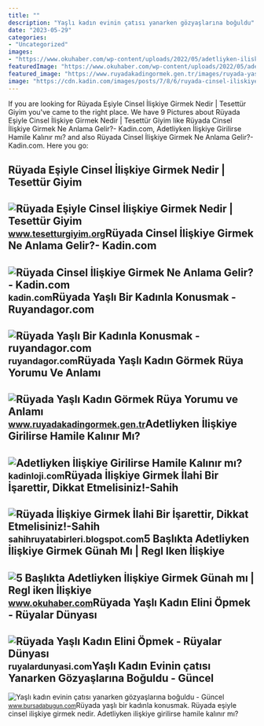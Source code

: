 ```yaml
---
title: ""
description: "Yaşlı kadın evinin çatısı yanarken gözyaşlarına boğuldu"
date: "2023-05-29"
categories:
- "Uncategorized"
images:
- "https://www.okuhaber.com/wp-content/uploads/2022/05/adetliyken-iliskiye-girmek-regl-iken-iliskiye-girmek-3.jpg"
featuredImage: "https://www.okuhaber.com/wp-content/uploads/2022/05/adetliyken-iliskiye-girmek-regl-iken-iliskiye-girmek-3.jpg"
featured_image: "https://www.ruyadakadingormek.gen.tr/images/ruyada-yasli-kadin-gormek.jpg"
image: "https://cdn.kadin.com/images/posts/7/8/6/ruyada-cinsel-iliskiye-girmek-ne-anlama-gelir-1561554225.jpg"
---
```


If you are looking for Rüyada Eşiyle Cinsel İlişkiye Girmek Nedir | Tesettür Giyim you've came to the right place. We have 9 Pictures about Rüyada Eşiyle Cinsel İlişkiye Girmek Nedir | Tesettür Giyim like Rüyada Cinsel İlişkiye Girmek Ne Anlama Gelir?- Kadin.com, Adetliyken İlişkiye Girilirse Hamile Kalınır mı? and also Rüyada Cinsel İlişkiye Girmek Ne Anlama Gelir?- Kadin.com. Here you go:

Rüyada Eşiyle Cinsel İlişkiye Girmek Nedir | Tesettür Giyim
-----------------------------------------------------------

 ![Rüyada Eşiyle Cinsel İlişkiye Girmek Nedir | Tesettür Giyim](https://www.tesetturgiyim.org/wp-content/uploads/2021/12/Ruyada-Kadin-Kadina-Iliskiye-Girmek.jpg) <small>www.tesetturgiyim.org</small>Rüyada Cinsel İlişkiye Girmek Ne Anlama Gelir?- Kadin.com
---------------------------------------------------------

 ![Rüyada Cinsel İlişkiye Girmek Ne Anlama Gelir?- Kadin.com](https://cdn.kadin.com/images/posts/7/8/6/ruyada-cinsel-iliskiye-girmek-ne-anlama-gelir-1561554225.jpg) <small>kadin.com</small>Rüyada Yaşlı Bir Kadınla Konusmak - Ruyandagor.com
--------------------------------------------------

 ![Rüyada Yaşlı Bir Kadınla Konusmak - ruyandagor.com](https://images.ruyandagor.com/2017/05/yasli-bir-kadinla-konusmak-1510.jpg) <small>ruyandagor.com</small>Rüyada Yaşlı Kadın Görmek Rüya Yorumu Ve Anlamı
-----------------------------------------------

 ![Rüyada Yaşlı Kadın Görmek Rüya Yorumu ve Anlamı](https://www.ruyadakadingormek.gen.tr/images/ruyada-yasli-kadin-gormek.jpg) <small>www.ruyadakadingormek.gen.tr</small>Adetliyken İlişkiye Girilirse Hamile Kalınır Mı?
------------------------------------------------

 ![Adetliyken İlişkiye Girilirse Hamile Kalınır mı?](https://kadinloji.com/resim/adetliyken-iliskiye-girilirse-hamile-kalinir-mi.jpg) <small>kadinloji.com</small>Rüyada İlişkiye Girmek İlahi Bir İşarettir, Dikkat Etmelisiniz!-Sahih
---------------------------------------------------------------------

 ![Rüyada İlişkiye Girmek İlahi Bir İşarettir, Dikkat Etmelisiniz!-Sahih](https://3.bp.blogspot.com/-o3lpE1wsmeY/WMmBVmC2m_I/AAAAAAAABAg/ByD7MFPFJU0lqn_WVsEEoSQocWwSDbkXwCEw/s1600/ruyada%2Biliskiye%2Bgirmek.jpg) <small>sahihruyatabirleri.blogspot.com</small>5 Başlıkta Adetliyken İlişkiye Girmek Günah Mı | Regl Iken İlişkiye
-------------------------------------------------------------------

 ![5 Başlıkta Adetliyken İlişkiye Girmek Günah mı | Regl iken İlişkiye](https://www.okuhaber.com/wp-content/uploads/2022/05/adetliyken-iliskiye-girmek-regl-iken-iliskiye-girmek-3.jpg) <small>www.okuhaber.com</small>Rüyada Yaşlı Kadın Elini Öpmek - Rüyalar Dünyası
------------------------------------------------

 ![Rüyada Yaşlı Kadın Elini Öpmek - Rüyalar Dünyası](http://ruyalardunyasi.com/wp-content/uploads/2021/04/13.jpg) <small>ruyalardunyasi.com</small>Yaşlı Kadın Evinin çatısı Yanarken Gözyaşlarına Boğuldu - Güncel
----------------------------------------------------------------

 ![Yaşlı kadın evinin çatısı yanarken gözyaşlarına boğuldu - Güncel](https://images.bursadabugun.com/haber/2020/01/06/1234183-yasli-kadin-evinin-catisi-yanarken-gozyaslarina-boguldu-5e131e4a4c71b.jpg) <small>www.bursadabugun.com</small>Rüyada yaşlı bir kadınla konusmak. Rüyada eşiyle cinsel i̇lişkiye girmek nedir. Adetliyken i̇lişkiye girilirse hamile kalınır mı?
